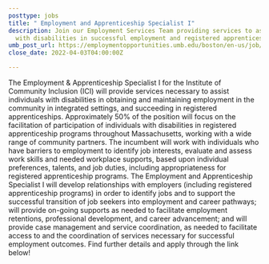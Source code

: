 ```yaml
---
posttype: jobs
title: " Employment and Apprenticeship Specialist I"
description: Join our Employment Services Team providing services to assist individuals
  with disabilities in successful employment and registered apprenticeships.
umb_post_url: https://employmentopportunities.umb.edu/boston/en-us/job/513253/employment-apprenticeship-specialist
close_date: 2022-04-03T04:00:00Z

---
```

The Employment & Apprenticeship Specialist I for the Institute of Community Inclusion (ICI) will provide services necessary to assist individuals with disabilities in obtaining and maintaining employment in the community in integrated settings, and succeeding in registered apprenticeships. Approximately 50% of the position will focus on the facilitation of participation of individuals with disabilities in registered apprenticeship programs throughout Massachusetts, working with a wide range of community partners. The incumbent will work with individuals who have barriers to employment to identify job interests, evaluate and assess work skills and needed workplace supports, based upon individual preferences, talents, and job duties, including appropriateness for registered apprenticeship programs. The Employment and Apprenticeship Specialist I will develop relationships with employers (including registered apprenticeship programs) in order to identify jobs and to support the successful transition of job seekers into employment and career pathways; will provide on-going supports as needed to facilitate employment retentions, professional development, and career advancement; and will provide case management and service coordination, as needed to facilitate access to and the coordination of services necessary for successful employment outcomes.  Find further details and apply through the link below!